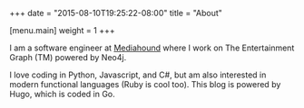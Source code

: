 +++
date = "2015-08-10T19:25:22-08:00"
title = "About"

[menu.main]
    weight = 1
+++

I am a software engineer at [Mediahound](https://www.mediahound.com/) where I work on The Entertainment Graph (TM) powered by Neo4j.  

I love coding in Python, Javascript, and C#, but am also interested in modern functional languages (Ruby is cool too).  This blog is powered by Hugo, which is coded in Go.  